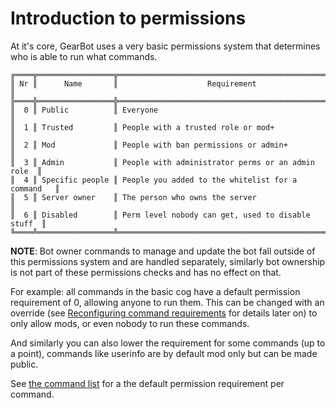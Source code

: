 # Introduction to permissions

At it's core, GearBot uses a very basic permissions system that determines who is able to run what commands.

```
╔════╦═════════════════╦═══════════════════════════════════════════════════╗
║ Nr ║      Name       ║                    Requirement                    ║
╠════╬═════════════════╬═══════════════════════════════════════════════════╣
║  0 ║ Public          ║ Everyone                                          ║
║  1 ║ Trusted         ║ People with a trusted role or mod+                ║
║  2 ║ Mod             ║ People with ban permissions or admin+             ║
║  3 ║ Admin           ║ People with administrator perms or an admin role  ║
║  4 ║ Specific people ║ People you added to the whitelist for a command   ║
║  5 ║ Server owner    ║ The person who owns the server                    ║
║  6 ║ Disabled        ║ Perm level nobody can get, used to disable stuff  ║
╚════╩═════════════════╩═══════════════════════════════════════════════════╝
```

**NOTE**: Bot owner commands to manage and update the bot fall outside of this permissions system and are handled separately, similarly bot ownership is not part of these permissions checks and has no effect on that.

For example: all commands in the basic cog have a default permission requirement of 0, allowing anyone to run them. This can be changed with an override (see [Reconfiguring command requirements](../command_requirements) for details later on) to only allow mods, or even nobody to run these commands.

And similarly you can also lower the requirement for some commands (up to a point), commands like userinfo are by default mod only but can be made public.

See [the command list](/commands) for a the default permission requirement per command.
